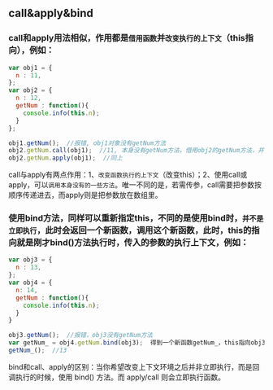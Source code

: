 ## call&apply&bind
### call和apply用法相似，作用都是`借用函数`并`改变执行的上下文`（this指向），例如：
```javascript
var obj1 = {
  n : 11,
};
var obj2 = {
  n : 12,
  getNum : function(){
    console.info(this.n);
  }
};

obj1.getNum();  //报错, obj1对象没有getNum方法
obj2.getNum.call(obj1);  //11, 本身没有getNum方法，借用obj2的getNum方法，并把this指向自己
obj2.getNum.apply(obj1);  //同上
```
call与apply有两点作用：1、`改变函数执行的上下文`（改变this）；2、使用call或apply，可以`调用本身没有的一些方法`。唯一不同的是，若需传参，call需要把参数按顺序传递进去，而apply则是把参数放在数组里。

### 使用bind方法，同样可以重新指定this，不同的是使用bind时，`并不是立即执行`，此时会返回一个新函数，调用这个新函数，此时，this的指向就是刚才bind()方法执行时，传入的参数的执行上下文，例如：
```javascript
var obj3 = {
  n : 13,
};
var obj4 = {
  n: 14,
  getNum : function(){
    console.info(this.n);
  }
}

obj3.getNum();  //报错，obj3没有getNum方法
var getNum_ = obj4.getNum.bind(obj3);  得到一个新函数getNum_，this指向obj3
getNum_();  //13
```
bind和call、apply的区别：当你希望改变上下文环境之后并非立即执行，而是回调执行的时候，使用 bind() 方法。而 apply/call 则会立即执行函数。

